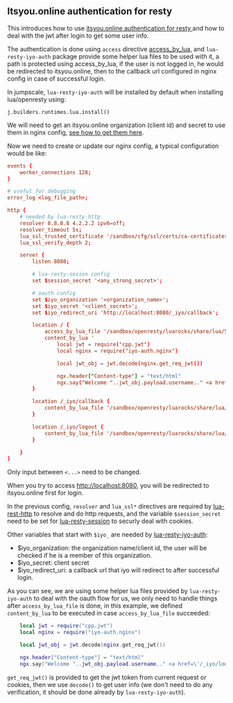 ## Itsyou.online authentication for resty

This introduces how to use [itsyou.online authentication for resty ](lua-resty-iyo-auth) and how to deal with the jwt after login to get some user info.

The authentication is done using `access` directive [access_by_lua](https://github.com/openresty/lua-nginx-module#access_by_lua), and `lua-resty-iyo-auth` package provide some helper lua files to be used with it, a path is protected using access_by_lua, if the user is not logged in, he would be redirected to itsyou.online, then to the callback url configured in nginx config in case of successful login.


In jumpscale, `lua-resty-iyo-auth` will be installed by default when installing lua/openresty using:

`j.builders.runtimes.lua.install()`


We will need to get an itsyou.online organization (client id) and secret to use them in nginx config, [see how to get them here](iyo_api_key.md).


Now we need to create or update our nginx config, a typical configuration would be like:

```conf
events {
    worker_connections 128;
}

# useful for debugging
error_log <log_file_path>;

http {
    # needed by lua-resty-http
    resolver 8.8.8.8 4.2.2.2 ipv6=off;
    resolver_timeout 5s;
    lua_ssl_trusted_certificate '/sandbox/cfg/ssl/certs/ca-certificates.crt';
    lua_ssl_verify_depth 2;

    server {
        listen 8080;

        # lua-resty-sesion config
        set $session_secret '<any_strong_secret>';

        # oauth config
        set $iyo_organization '<organization_name>';
        set $iyo_secret '<client_secret>';
        set $iyo_redirect_uri 'http://localhost:8080/_iyo/callback';

        location / {
            access_by_lua_file '/sandbox/openresty/luarocks/share/lua/5.1/iyo-login.lua';
            content_by_lua '
                local jwt = require("cpp.jwt")
                local nginx = require("iyo-auth.nginx")

                local jwt_obj = jwt.decode(nginx.get_req_jwt())

                ngx.header["Content-type"] = "text/html"
                ngx.say("Welcome "..jwt_obj.payload.username.." <a href=\'/_iyo/logout\'>Logout...</a>")';
        }

        location /_iyo/callback {
            content_by_lua_file '/sandbox/openresty/luarocks/share/lua/5.1/iyo-callback.lua';
        }

        location /_iyo/logout {
            content_by_lua_file '/sandbox/openresty/luarocks/share/lua/5.1/iyo-logout.lua';
        }

    }
}
```

Only input between `<...>` need to be changed.

When you try to access [http://localhost:8080](http://localhost:8080), you will be redirected to itsyou.online first for login.

In the previous config, `resolver` and `lua_ssl*` directives are required by [lua-rest-http](https://github.com/ledgetech/lua-resty-http) to resolve and do http requests, and the variable `$session_secret` need to be set for [lua-resty-session](https://github.com/bungle/lua-resty-session) to securly deal with cookies.

Other variables that start with `$iyo_` are needed by [lua-resty-iyo-auth](https://github.com/threefoldtech/lua-resty-iyo-auth):

* $iyo_organization: the organization name/client id, the user will be checked if he is a member of this organization.
* $iyo_secret: client secret
* $iyo_redirect_uri: a callback url that iyo will redirect to after successful login.

As you can see, we are using some helper lua files provided by `lua-resty-iyo-auth` to deal with the oauth flow for us, we only need to handle things after `access_by_lua_file` is done, in this example, we defined `content_by_lua` to be executed in case `access_by_lua_file` succeeded:

```lua
    local jwt = require("cpp.jwt")
    local nginx = require("iyo-auth.nginx")

    local jwt_obj = jwt.decode(nginx.get_req_jwt())

    ngx.header["Content-type"] = "text/html"
    ngx.say("Welcome "..jwt_obj.payload.username.." <a href=\'/_iyo/logout\'>Logout...</a>")';
```

`get_req_jwt()` is provided to get the jwt token from current request or cookies, then we use `decode()` to get user info (we don't need to do any verification, it should be done already by `lua-resty-iyo-auth`).

